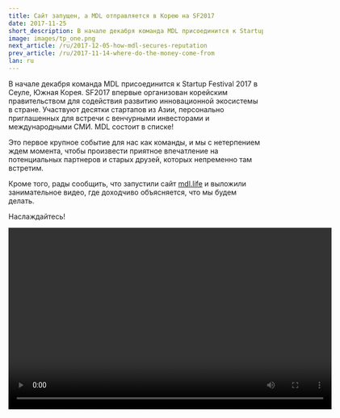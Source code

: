 ```yaml
---
title: Сайт запущен, а MDL отправляется в Корею на SF2017
date: 2017-11-25
short_description: В начале декабря команда MDL присоединится к Startup Festival 2017 в Сеуле
image: images/tp_one.png
next_article: /ru/2017-12-05-how-mdl-secures-reputation
prev_article: /ru/2017-11-14-where-do-the-money-come-from
lan: ru
---
```


В начале декабря команда MDL присоединится к Startup Festival 2017 в Сеуле, Южная Корея. SF2017 впервые организован корейским правительством для содействия развитию инновационной экосистемы в стране. Участвуют десятки стартапов из Азии, персонально приглашенных для встречи с венчурными инвесторами и международными СМИ. MDL состоит в списке!

Это первое крупное событие для нас как команды, и мы с нетерпением ждем момента, чтобы произвести приятное впечатление на потенциальных партнеров и старых друзей, которых непременно там встретим.

Кроме того, рады сообщить, что запустили сайт [mdl.life](http://mdl.life) и выложили занимательное видео, где доходчиво объясняется, что мы будем делать.

Наслаждайтесь!


<video width="640" height="360" controls>
  <source src="https://gateway.ipfs.io/ipfs/QmVBECcf1tMtmu4mSXivXJj3NQr9kWjvQrWYpWikEB3ReB/MDL%20Intro%20Video.mp4" type="video/mp4">
Your browser does not support the video tag.
</video>
